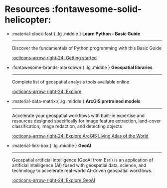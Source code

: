 # Resources :fontawesome-solid-helicopter:

<div class="grid cards" markdown>

-   :material-clock-fast:{ .lg .middle } __Learn Python - Basic Guide__

    ---

    Discover the fundamentals of Python programming with this Basic Guide

    [:octicons-arrow-right-24: Getting started](https://www.w3schools.com/python/default.asp)

-   :fontawesome-brands-markdown:{ .lg .middle } __Geospatial libraries__

    ---

    Complete list of geospatial analysis tools available online

    [:octicons-arrow-right-24: Explore](https://github.com/sacridini/Awesome-Geospatial)

-   :material-data-matrix:{ .lg .middle } __ArcGIS pretrained models__

    ---

    Accelerate your geospatial workflows with built-in expertise and resources designed specifically for image feature extraction, land-cover classification, image redaction, and detecting objects

    [:octicons-arrow-right-24: Explore ArcGIS Living Atlas of the World](https://livingatlas.arcgis.com/en/browse/?q=dlpk#d=1&q=dlpk)

-   :material-link-box:{ .lg .middle } __GeoAI__

    ---

    Geospatial artificial intelligence (GeoAI from Esri) is an application of artificial intelligence (AI) fused with geospatial data, science, and technology to accelerate real-world AI-driven geospatial workflows.

    [:octicons-arrow-right-24: Explore GeoAI](https://www.esri.com/en-us/capabilities/geoai/overview)

</div>